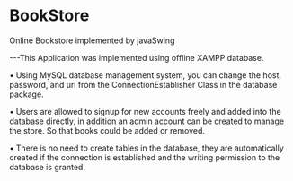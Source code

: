 # BookStore
Online Bookstore implemented by javaSwing

---This Application was implemented using offline XAMPP database.

• Using MySQL database management system, you can change the host, password, and uri from the ConnectionEstablisher Class in the database package.

• Users are allowed to signup for new accounts freely and added into the database directly, in addition an admin account can be created to manage the store. So that books could be added or removed.

• There is no need to create tables in the database, they are automatically created if the connection is established and the writing permission to the database is granted.

